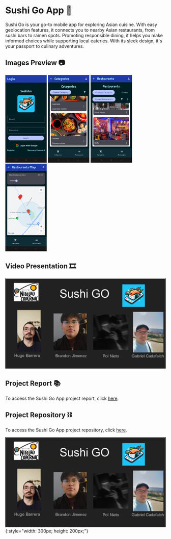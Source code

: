 # Sushi Go App 🍣
Sushi Go is your go-to mobile app for exploring Asian cuisine. With easy geolocation features, it connects you to nearby Asian restaurants, from sushi bars to ramen spots. Promoting responsible dining, it helps you make informed choices while supporting local eateries. With its sleek design, it's your passport to culinary adventures.

## Images Preview 📷
<div>
    <div>
        <img src="https://github.com/PolNie/Sushi-Go-App/blob/main/img/image1.jpg" height="275">
        <img src="https://github.com/PolNie/Sushi-Go-App/blob/main/img/image2.jpg" height="275">
        <img src="https://github.com/PolNie/Sushi-Go-App/blob/main/img/image3.jpg" height="275">
        <img src="https://github.com/PolNie/Sushi-Go-App/blob/main/img/image4.jpg" height="275">
    </div>
</div>

## Video Presentation 🎞
[![Video Presentation](https://github.com/PolNie/Sushi-Go-App/blob/main/img/miniatura_video.jpg)](https://drive.google.com/file/d/13HpzVc9FgJNtsG-63SkUEtBV554o_al2/view?usp=sharing)

## Project Report 📚
To access the Sushi Go App project report, click [here](https://sushigogroup2-project3sushigo-54867a9cb4d1bf3e57269942e4b604025.gitlab.io/index.html).

## Project Repository ⛓
To access the Sushi Go App project repository, click [here](https://gitlab.com/project3sushigo/sushigogroup2).





[![Video Presentation](https://github.com/PolNie/Sushi-Go-App/blob/main/img/miniatura_video.jpg)](https://drive.google.com/file/d/13HpzVc9FgJNtsG-63SkUEtBV554o_al2/view?usp=sharing){:style="width: 300px; height: 200px;"}
